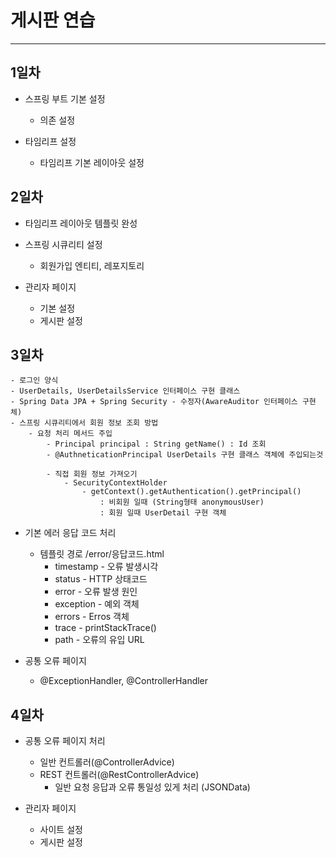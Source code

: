 # 게시판 연습
*** 
## 1일차
* 스프링 부트 기본 설정
  - 의존 설정

* 타임리프 설정
  - 타임리프 기본 레이아웃 설정
  
## 2일차
* 타임리프 레이아웃 템플릿 완성
* 스프링 시큐리티 설정
    - 회원가입 엔티티, 레포지토리

* 관리자 페이지
    - 기본 설정
    - 게시판 설정

## 3일차
    - 로그인 양식
    - UserDetails, UserDetailsService 인터페이스 구현 클래스
    - Spring Data JPA + Spring Security - 수정자(AwareAuditor 인터페이스 구현체)
    - 스프링 시큐리티에서 회원 정보 조회 방법
        - 요청 처리 메서드 주입
            - Principal principal : String getName() : Id 조회
            - @AuthneticationPrincipal UserDetails 구현 클래스 객체에 주입되는것
            
            - 직접 회원 정보 가져오기
                - SecurityContextHolder
                    - getContext().getAuthentication().getPrincipal()
                        : 비회원 일때 (String형태 anonymousUser)
                        : 회원 일때 UserDetail 구현 객체
    
* 기본 에러 응답 코드 처리
    - 템플릿 경로 /error/응답코드.html
        - timestamp - 오류 발생시각
        - status - HTTP 상태코드
        - error - 오류 발생 원인
        - exception - 예외 객체
        - errors - Erros 객체
        - trace - printStackTrace()
        - path - 오류의 유입 URL

* 공통 오류 페이지
    - @ExceptionHandler, @ControllerHandler

 ## 4일차
* 공통 오류 페이지 처리
    - 일반 컨트롤러(@ControllerAdvice)
    - REST 컨트롤러(@RestControllerAdvice)
        - 일반 요청 응답과 오류 통일성 있게 처리 (JSONData)

* 관리자 페이지
    - 사이트 설정
    - 게시판 설정